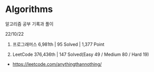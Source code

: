 # Algorithms

알고리즘 공부 기록과 풀이

22/10/22

1. 프로그래머스 6,981th | 95 Solved | 1,377 Point

2. LeetCode 376,436th | 147 Solved(Easy 49 / Medium 80 / Hard 19)
- https://leetcode.com/anythingthannothing/
